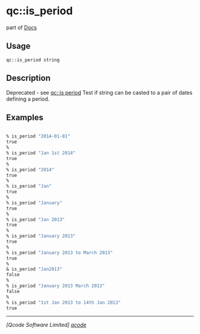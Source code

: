 qc::is_period
=============

part of [Docs](../index.md)

Usage
-----
`qc::is_period string`

Description
-----------
Deprecated - see [qc::is period]
Test if string can be casted to a pair of dates defining a period.

Examples
--------
```tcl

% is_period "2014-01-01"
true
%
% is_period "Jan 1st 2014"
true
%
% is_period "2014"
true
%
% is_period "Jan"
true
%
% is_period "January"
true
%
% is_period "Jan 2013"
true
%
% is_period "January 2013"
true
%
% is_period "January 2013 to March 2013"
true
%
& is_period "Jan2013"
false
%
% is_period "January 2013 March 2013"
false        
%
% is_period "1st Jan 2013 to 14th Jan 2013"
true
```

----------------------------------
*[Qcode Software Limited] [qcode]*

[qcode]: http://www.qcode.co.uk "Qcode Software"
[qc::is period]: is-period.md